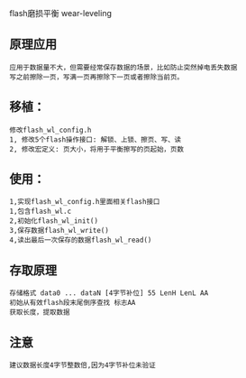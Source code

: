 
flash磨损平衡 wear-leveling

## 原理应用
	
	应用于数据量不大，但需要经常保存数据的场景，比如防止突然掉电丢失数据
	写之前擦除一页，写满一页再擦除下一页或者擦除当前页。
## 移植：
	修改flash_wl_config.h
	1, 修改5个flash操作接口: 解锁、上锁、擦页、写、读
	2, 修改宏定义: 页大小，将用于平衡擦写的页起始，页数
	
## 使用：
	1,实现flash_wl_config.h里面相关flash接口
	1,包含flash_wl.c
	2,初始化flash_wl_init()
	3,保存数据flash_wl_write()
	4,读出最后一次保存的数据flash_wl_read()

## 存取原理
	存储格式 data0 ... dataN [4字节补位] 55 LenH LenL AA
	初始从有效flash段末尾倒序查找 标志AA
	获取长度，提取数据
	
##	注意
	建议数据长度4字节整数倍,因为4字节补位未验证
